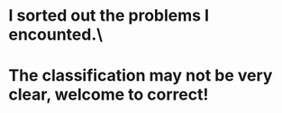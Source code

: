 # I sorted out the problems I encounted.\ 
# The classification may not be very clear, welcome to correct!
